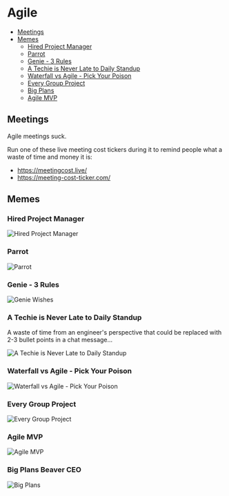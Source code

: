 # Agile

<!-- INDEX_START -->

- [Meetings](#meetings)
- [Memes](#memes)
  - [Hired Project Manager](#hired-project-manager)
  - [Parrot](#parrot)
  - [Genie - 3 Rules](#genie---3-rules)
  - [A Techie is Never Late to Daily Standup](#a-techie-is-never-late-to-daily-standup)
  - [Waterfall vs Agile - Pick Your Poison](#waterfall-vs-agile---pick-your-poison)
  - [Every Group Project](#every-group-project)
  - [Big Plans](#big-plans)
  - [Agile MVP](#agile-mvp)

<!-- INDEX_END -->

## Meetings

Agile meetings suck.

Run one of these live meeting cost tickers during it to remind people what a waste of time and money it is:

- <https://meetingcost.live/>
- <https://meeting-cost-ticker.com/>

## Memes

### Hired Project Manager

![Hired Project Manager](images/hired_project_manager_20%25_time_in_meetings.jpg)

### Parrot

![Parrot](images/parrot_promoted_to_project_manager.jpeg)

### Genie - 3 Rules

![Genie Wishes](images/genie_3_rules_agile_ceremonies.jpeg)

### A Techie is Never Late to Daily Standup

A waste of time from an engineer's perspective that could be replaced with 2-3 bullet points in a chat message...

![A Techie is Never Late to Daily Standup](images/a_techie_is_never_late_to_daily_standup.jpeg)

### Waterfall vs Agile - Pick Your Poison

![Waterfall vs Agile - Pick Your Poison](images/waterfall_vs_agile_pick_your_poison.jpeg)

### Every Group Project

![Every Group Project](images/every_group_project.jpeg)

### Agile MVP

![Agile MVP](images/software_in_demo_agile_mvp.jpeg)

### Big Plans Beaver CEO

![Big Plans](images/big_plans_for_app_another_pivot.jpeg)
